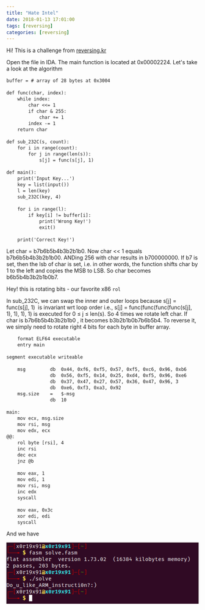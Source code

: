 ```yaml
---
title: "Hate Intel"
date: 2018-01-13 17:01:00
tags: [reversing]
categories: [reversing]
---
```


<!--more-->
Hi!
This is a challenge from [reversing.kr](http://reversing.kr)

Open the file in IDA. The main function is located at 0x00002224.
Let's take a look at the algorithm

```py3
buffer = # array of 28 bytes at 0x3004

def func(char, index):
    while index:
        char <<= 1
        if char & 255:
            char += 1
        index -= 1
    return char

def sub_232C(s, count):
    for i in range(count):
        for j in range(len(s)):
            s[j] = func(s[j], 1)

def main():
    print('Input Key...')
    key = list(input())
    l = len(key)
    sub_232C(key, 4)

    for i in range(l):
        if key[i] != buffer[i]:
            print('Wrong Key!')
            exit()

    print('Correct Key!')
```

Let char = b7b6b5b4b3b2b1b0. Now char << 1 equals b7b6b5b4b3b2b1b00. ANDing 256 with char results in b700000000. If b7
is set, then the lsb of char is set, i.e. in other words, the function shifts char by 1 to the left and copies the MSB to LSB. So char becomes b6b5b4b3b2b1b0b7.

Hey! this is rotating bits - our favorite x86 ```rol```

In sub\_232C, we can swap the inner and outer loops because s[j] = func(s[j], 1)  is invariant wrt loop order i.e., s[j] = func(func(func(func(s[j], 1), 1), 1), 1) is executed for 0 ≤ j ≤ len(s). So 4 times we rotate left char. If char is b7b6b5b4b3b2b1b0 , it becomes b3b2b1b0b7b6b5b4. To reverse it, we simply need to rotate right 4 bits for each byte in buffer array.

```x86asm
    format ELF64 executable
    entry main

segment executable writeable

    msg         db  0x44, 0xf6, 0xf5, 0x57, 0xf5, 0xc6, 0x96, 0xb6
                db  0x56, 0xf5, 0x14, 0x25, 0xd4, 0xf5, 0x96, 0xe6
                db  0x37, 0x47, 0x27, 0x57, 0x36, 0x47, 0x96, 3
                db  0xe6, 0xf3, 0xa3, 0x92
    msg.size    =   $-msg
                db  10

main:
    mov ecx, msg.size
    mov rsi, msg
    mov edx, ecx
@@:
    rol byte [rsi], 4
    inc rsi
    dec ecx
    jnz @b

    mov eax, 1
    mov edi, 1
    mov rsi, msg
    inc edx
    syscall

    mov eax, 0x3c
    xor edi, edi
    syscall
```

And we have

![Image](/images/hate_intel.png)

